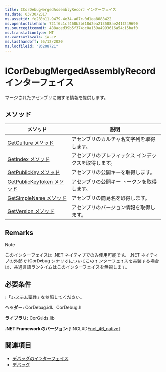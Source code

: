 ```yaml
---
title: ICorDebugMergedAssemblyRecord インターフェイス
ms.date: 03/30/2017
ms.assetid: fe280b11-9479-4e34-a07c-0d1ea8088422
ms.openlocfilehash: 721f6c1cf468b3b518d2ea213588ae2410249690
ms.sourcegitcommit: 488aced39b5f374bc0a139a4993616a54d15baf0
ms.translationtype: MT
ms.contentlocale: ja-JP
ms.lasthandoff: 05/12/2020
ms.locfileid: "83208721"
---
```

# <a name="icordebugmergedassemblyrecord-interface"></a>ICorDebugMergedAssemblyRecord インターフェイス
マージされたアセンブリに関する情報を提供します。  
  
## <a name="methods"></a>メソッド  
  
|メソッド|説明|  
|------------|-----------------|  
|[GetCulture メソッド](icordebugmergedassemblyrecord-getculture-method.md)|アセンブリのカルチャ名文字列を取得します。|  
|[GetIndex メソッド](icordebugmergedassemblyrecord-getindex-method.md)|アセンブリのプレフィックス インデックスを取得します。|  
|[GetPublicKey メソッド](icordebugmergedassemblyrecord-getpublickey-method.md)|アセンブリの公開キーを取得します。|  
|[GetPublicKeyToken メソッド](icordebugmergedassemblyrecord-getpublickeytoken-method.md)|アセンブリの公開キー トークンを取得します。|  
|[GetSimpleName メソッド](icordebugmergedassemblyrecord-getsimplename-method.md)|アセンブリの簡易名を取得します。|  
|[GetVersion メソッド](icordebugmergedassemblyrecord-getversion-method.md)|アセンブリのバージョン情報を取得します。|  
  
## <a name="remarks"></a>Remarks  
  
> [!NOTE]
> このインターフェイスは .NET ネイティブでのみ使用可能です。 .NET ネイティブの外部で ICorDebug シナリオについてこのインターフェイスを実装する場合は、共通言語ランタイムはこのインターフェイスを無視します。  
  
## <a name="requirements"></a>必要条件  
 **:**「[システム要件](../../get-started/system-requirements.md)」を参照してください。  
  
 **ヘッダー:** CorDebug.idl、CorDebug.h  
  
 **ライブラリ:** CorGuids.lib  
  
 **.NET Framework のバージョン:**[!INCLUDE[net_46_native](../../../../includes/net-46-native-md.md)]  
  
## <a name="see-also"></a>関連項目

- [デバッグのインターフェイス](debugging-interfaces.md)
- [デバッグ](index.md)
